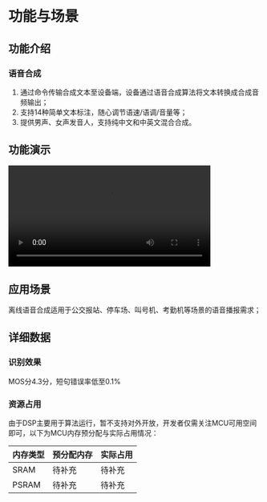 # 功能与场景

## 功能介绍

### 语音合成

1. 通过命令传输合成文本至设备端，设备通过语音合成算法将文本转换成合成音频输出；
2. 支持14种简单文本标注，随心调节语速/语调/音量等；
3. 提供男声、女声发音人，支持纯中文和中英文混合合成。



## 功能演示

<video src="https://cdn.iflyos.cn/public/lsopen/xtts_trial/xtts_qianqian_showcase.mp4" controls="controls" width="80%">您的浏览器不支持播放该视频！</video>


## 应用场景

离线语音合成适用于公交报站、停车场、叫号机、考勤机等场景的语音播报需求；



## 详细数据

### 识别效果

MOS分4.3分，短句错误率低至0.1%



### 资源占用

由于DSP主要用于算法运行，暂不支持对外开放，开发者仅需关注MCU可用空间即可，以下为MCU内存预分配与实际占用情况：

| 内存类型 | 预分配内存 | 实际占用 |
| :------- | :--------- | :------- |
| SRAM     | 待补充     | 待补充   |
| PSRAM    | 待补充     | 待补充   |
